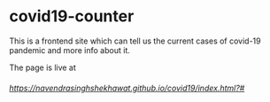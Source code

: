 # covid19-counter
This is a frontend site which can tell us the current cases of covid-19 pandemic and more info about it.


The page is live at <h6><a href="https://navendrasinghshekhawat.github.io/covid19/index.html?#" target="_blank">https://navendrasinghshekhawat.github.io/covid19/index.html?#</a></h6>
